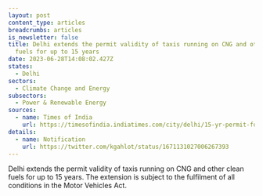 ```yaml
---
layout: post
content_type: articles
breadcrumbs: articles
is_newsletter: false
title: Delhi extends the permit validity of taxis running on CNG and other clean
  fuels for up to 15 years
date: 2023-06-28T14:08:02.427Z
states:
  - Delhi
sectors:
  - Climate Change and Energy
subsectors:
  - Power & Renewable Energy
sources:
  - name: Times of India
    url: https://timesofindia.indiatimes.com/city/delhi/15-yr-permit-for-cng-clean-energy-taxis/articleshow/101143671.cms
details:
  - name: Notification
    url: https://twitter.com/kgahlot/status/1671131027006267393
---
```

Delhi extends the permit validity of taxis running on CNG and other clean fuels for up to 15 years. The extension is subject to the fulfilment of all conditions in the Motor Vehicles Act.
